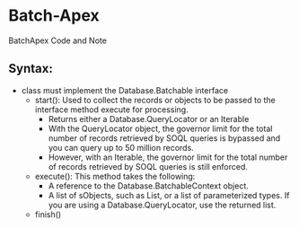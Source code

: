 # Batch-Apex
BatchApex Code and Note

## Syntax:
- class must implement the Database.Batchable interface
    - start(): Used to collect the records or objects to be passed to the interface method execute for processing.
        - Returns either a Database.QueryLocator or an Iterable
        - With the QueryLocator object, the governor limit for the total number of records retrieved by SOQL queries is bypassed and you can query up to 50 million records. 
        - However, with an Iterable, the governor limit for the total number of records retrieved by SOQL queries is still enforced. 
    - execute(): 
        This method takes the following:
        - A reference to the Database.BatchableContext object.
        - A list of sObjects, such as List<sObject>, or a list of parameterized types. If you are using a Database.QueryLocator, use the returned list.
    - finish()

